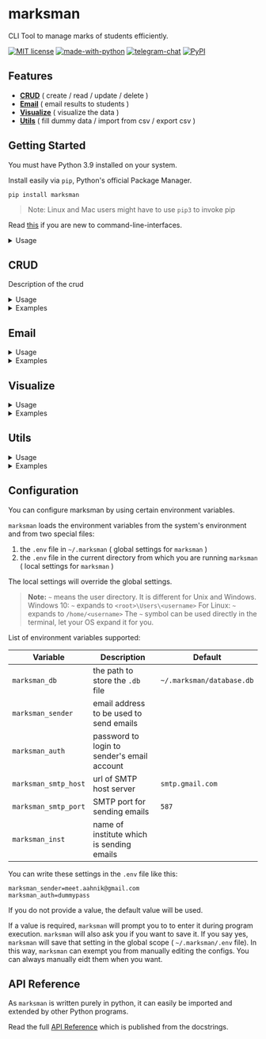 # marksman

CLI Tool to manage marks of students efficiently.

[![MIT license](https://img.shields.io/pypi/l/ansicolortags.svg)](https://github.com/aahnik/cbse-xii-cs-proj/blob/main/project/LICENSE)
[![made-with-python](https://img.shields.io/badge/Made%20with-Python-1f425f.svg)](https://www.python.org/)
[![telegram-chat](https://img.shields.io/badge/chat-@aahnikdaw-blue?logo=telegram)](https://telegram.me/aahnikdaw)
[![PyPI](https://img.shields.io/pypi/v/marksman)](https://pypi.org/project/marksman/)

## Features

- [**CRUD**](#crud) ( create / read / update / delete )
- [**Email**](#crud) ( email results to students )
- [**Visualize**](#visualize) ( visualize the data )
- [**Utils**](#utils) ( fill dummy data / import from csv / export csv )

## Getting Started

You must have Python 3.9 installed on your system.

Install easily via `pip`, Python's official Package Manager.

```shell
pip install marksman
```

>Note: Linux and Mac users might have to use `pip3` to invoke pip

Read [this](docs/cli_for_begginners.md) if you are new to command-line-interfaces.


<details>
<summary> Usage </summary>

Open your terminal and run `marksman --help` and you will get the following output.

```shell

usage: marksman [-h] [-l] [-v] {crud,email,visualize,utils} ...

CLI Tool to manage marks of students efficiently

optional arguments:
  -h, --help            show this help message and exit
  -l, --loud            increase output verbosity
  -v, --version         show programs version number and exit

actions:
  {crud,email,visualize,utils}
                        actions you can take
    crud                Do crud operations
    email               Email results to students
    visualize           Visualize the results
    utils               Additional utility tools for marksman

For tutorials and documentation visit https://git.io/JL1iI

```
> **Tip**: You can use the alias `mm` instead of typing the long `marksman`. Its already set for you when you install.

</details>


## CRUD

Description of the crud

<details>
<summary> Usage </summary>

Running `marksman crud --help` will give this.

```shell

usage: marksman crud [-h] {students,exams,marks}

positional arguments:
  {students,exams,marks}
                        Choose what data you want to crud

optional arguments:
  -h, --help            show this help message and exit
```

</details>



<details>
<summary> Examples </summary>

</details>


## Email

<details>
<summary> Usage </summary>

Running `marksman email --help` will give this.

```shell

usage: marksman email [-h] exam

positional arguments:
  exam        exam uid

optional arguments:
  -h, --help  show this help message and exit
```

</details>

<details>
<summary> Examples </summary>

</details>

## Visualize

<details>
<summary> Usage </summary>

Running `marksman visualize --help` will give this.

```shell

usage: marksman visualize [-h] [--r ROLL] exam

positional arguments:
  exam        exam uid

optional arguments:
  -h, --help  show this help message and exit
  --r ROLL    roll number of student (default=0 for all)
```

</details>

<details>
<summary> Examples </summary>

</details>

## Utils

<details>
<summary> Usage </summary>

Running `marksman utils --help` will give this.

```shell

usage: marksman utils [-h] {dummy,import,export}

positional arguments:
  {dummy,import,export}
                        Choose the task you want to perform

optional arguments:
  -h, --help            show this help message and exit
```

</details>


<details>
<summary> Examples </summary>

</details>

## Configuration

You can configure marksman by using certain environment variables.

`marksman` loads the environment variables from the system's environment and from two special files:
1. the `.env` file in `~/.marksman` ( global settings for `marksman` )
2. the `.env` file in the current directory from which you are running `marksman` ( local settings for `marksman` )

The local settings will override the global settings.

>**Note:** `~` means the user directory. It is different for Unix and Windows.
> Windows 10: `~` expands to `<root>\Users\<username>`
> For Linux: `~` expands to `/home/<username>`
> The `~` symbol can be used directly in the terminal, let your OS expand it for you.

List of environment variables supported:

| Variable | Description | Default |
|--|--|--|
| `marksman_db` | the path to store the `.db` file | `~/.marksman/database.db` |
| `marksman_sender` | email address to be used to send emails |  |
| `marksman_auth` | password to login to sender's email account |  |
| `marksman_smtp_host` | url of SMTP host server  | `smtp.gmail.com` |
| `marksman_smtp_port` | SMTP port for sending emails | `587` |
| `marksman_inst` | name of institute which is sending emails |  |

You can write these settings in the `.env` file like this:

```text
marksman_sender=meet.aahnik@gmail.com
marksman_auth=dummypass
```
If you do not provide a value, the default value will be used.

If a value is required, `marksman` will prompt you to to enter it during program execution.
`marksman` will also ask you if you want to save it. If you say yes, `marksman` will save that setting in the global scope ( `~/.marksman/.env` file). In this way, `marksman` can exempt you from manually editing the configs. You can always manually eidt them when you want.





## API Reference

As `marksman` is written purely in python, it can easily be imported and extended by other Python programs.

Read the full [API Reference](https://aahnik.github.io/cbse-xii-cs-proj/marksman/) which is published from the docstrings.

